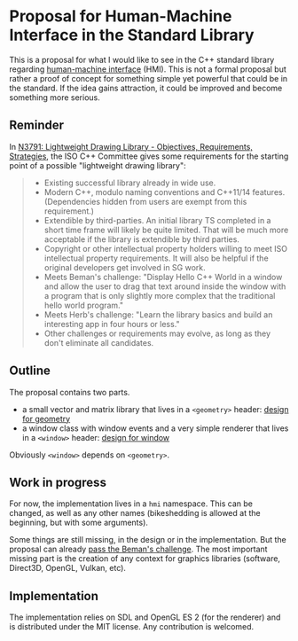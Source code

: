 # Proposal for Human-Machine Interface in the Standard Library

This is a proposal for what I would like to see in the C++ standard library regarding [human-machine interface](https://en.wikipedia.org/wiki/User_interface) (HMI). This is not a formal proposal but rather a proof of concept for something simple yet powerful that could be in the standard. If the idea gains attraction, it could be improved and become something more serious.

## Reminder

In [N3791: Lightweight Drawing Library - Objectives, Requirements, Strategies](https://isocpp.org/files/papers/n3791.html), the ISO C++ Committee gives some requirements for the starting point of a possible "lightweight drawing library":

> - Existing successful library already in wide use.
> - Modern C++, modulo naming conventions and C++11/14 features. (Dependencies hidden from users are exempt from this requirement.)
> - Extendible by third-parties. An initial library TS completed in a short time frame will likely be quite limited. That will be much more acceptable if the library is extendible by third parties.
> - Copyright or other intellectual property holders willing to meet ISO intellectual property requirements. It will also be helpful if the original developers get involved in SG work.
> - Meets Beman's challenge: "Display Hello C++ World in a window and allow the user to drag that text around inside the window with a program that is only slightly more complex that the traditional hello world program."
> - Meets Herb's challenge: "Learn the library basics and build an interesting app in four hours or less."
> - Other challenges or requirements may evolve, as long as they don't eliminate all candidates.

## Outline

The proposal contains two parts.

- a small vector and matrix library that lives in a `<geometry>` header: [design for geometry](docs/geometry.md)
- a window class with window events and a very simple renderer that lives in a `<window>` header: [design for window](docs/window.md)

Obviously `<window>` depends on `<geometry>`.

## Work in progress

For now, the implementation lives in a `hmi` namespace. This can be changed, as well as any other names (bikeshedding is allowed at the beginning, but with some arguments).

Some things are still missing, in the design or in the implementation. But the proposal can already [pass the Beman's challenge](examples/beman_s_challenge.cc). The most important missing part is the creation of any context for graphics libraries (software, Direct3D, OpenGL, Vulkan, etc).

## Implementation

The implementation relies on SDL and OpenGL ES 2 (for the renderer) and is distributed under the MIT license. Any contribution is welcomed.

